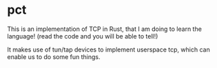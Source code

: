 # pct

This is an implementation of TCP in Rust, that I am doing to learn the language! (read the code and you will be able to tell!)

It makes use of tun/tap devices to implement userspace tcp, which can enable us to do some fun things.


